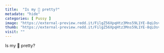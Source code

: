```yaml
---
title:  "Is my 🌹 pretty?"
metadate: "hide"
categories: [ Pussy ]
image: "https://external-preview.redd.it/FilgZ56XpqHtz3Mns59L1YE-8qLOsvWaRWeNqiNVA98.jpg?auto=webp&s=94509991ec1bd7106abbc204ae7f05c0a31e5bf0"
thumb: "https://external-preview.redd.it/FilgZ56XpqHtz3Mns59L1YE-8qLOsvWaRWeNqiNVA98.jpg?width=1080&crop=smart&auto=webp&s=5a5a171a7cce325deb10df0ef5702cccc16d7529"
visit: ""
---
```

Is my 🌹 pretty?
